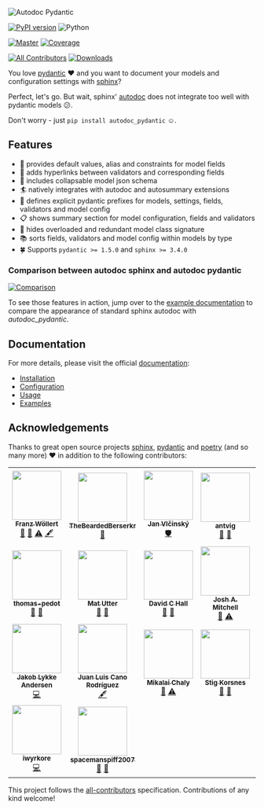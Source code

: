 ![Autodoc Pydantic](https://raw.githubusercontent.com/mansenfranzen/autodoc_pydantic/main/docs/source/material/logo_black.svg)

[![PyPI version](https://img.shields.io/pypi/v/autodoc_pydantic?style=for-the-badge)](https://pypi.org/project/autodoc-pydantic/)
![Python](https://img.shields.io/badge/python-3.6+-blue.svg?style=for-the-badge)

[![Master](https://img.shields.io/github/workflow/status/mansenfranzen/autodoc_pydantic/ci?style=for-the-badge)](https://github.com/mansenfranzen/autodoc_pydantic/actions/workflows/tests.yml)
[![Coverage](https://img.shields.io/codecov/c/gh/mansenfranzen/autodoc_pydantic?style=for-the-badge)](https://app.codecov.io/gh/mansenfranzen/autodoc_pydantic)

<!-- ALL-CONTRIBUTORS-BADGE:START - Do not remove or modify this section -->
[![All Contributors](https://img.shields.io/badge/all_contributors-23-orange.svg?style=for-the-badge)](#contributors)<!-- ALL-CONTRIBUTORS-BADGE:END -->
[![Downloads](https://img.shields.io/pypi/dm/autodoc_pydantic?color=fe7d37&style=for-the-badge)](https://pypistats.org/packages/autodoc-pydantic)

You love [pydantic](https://pydantic-docs.helpmanual.io/) ❤ and you want to
document your models and configuration settings with [sphinx](https://www.sphinx-doc.org/en/master/)?

Perfect, let's go. But wait, sphinx' [autodoc](https://www.sphinx-doc.org/en/master/usage/extensions/autodoc.html)
does not integrate too well with pydantic models 😕.

Don't worry - just `pip install autodoc_pydantic` ☺.

## Features

- 💬 provides default values, alias and constraints for model fields
- 🔗 adds hyperlinks between validators and corresponding fields
- 📃 includes collapsable model json schema
- 🏄 natively integrates with autodoc and autosummary extensions
- 📎 defines explicit pydantic prefixes for models, settings, fields, validators and model config
- 📋 shows summary section for model configuration, fields and validators
- 👀 hides overloaded and redundant model class signature
- 📚 sorts fields, validators and model config within models by type
- 🍀 Supports `pydantic >= 1.5.0` and `sphinx >= 3.4.0`

### Comparison between autodoc sphinx and autodoc pydantic

[![Comparison](https://raw.githubusercontent.com/mansenfranzen/autodoc_pydantic/main/docs/source/material/example_comparison_v1.0.0.gif)](https://autodoc-pydantic.readthedocs.io/en/latest/examples.html#default-configuration)

To see those features in action, jump over to the [example documentation](https://autodoc-pydantic.readthedocs.io/en/stable/users/examples.html#default-configuration) to compare
the appearance of standard sphinx autodoc with *autodoc_pydantic*.

## Documentation

For more details, please visit the official [documentation](https://autodoc-pydantic.readthedocs.io/en/stable/):

- [Installation](https://autodoc-pydantic.readthedocs.io/en/stable/users/installation.html)
- [Configuration](https://autodoc-pydantic.readthedocs.io/en/stable/users/configuration.html)
- [Usage](https://autodoc-pydantic.readthedocs.io/en/stable/users/usage.html)
- [Examples](https://autodoc-pydantic.readthedocs.io/en/stable/users/examples.html)

## Acknowledgements

Thanks to great open source projects [sphinx](https://www.sphinx-doc.org/en/master/),
[pydantic](https://pydantic-docs.helpmanual.io/) and
[poetry](https://python-poetry.org/) (and so many more) ❤ in addition to the following contributors:

<!-- ALL-CONTRIBUTORS-LIST:START - Do not remove or modify this section -->
<!-- prettier-ignore-start -->
<!-- markdownlint-disable -->
<table>
  <tr>
    <td align="center"><a href="https://github.com/mansenfranzen"><img src="https://avatars.githubusercontent.com/u/18086180?v=4?s=100" width="100px;" alt=""/><br /><sub><b>Franz Wöllert</b></sub></a><br /><a href="#maintenance-mansenfranzen" title="Maintenance">🚧</a> <a href="https://github.com/mansenfranzen/autodoc_pydantic/commits?author=mansenfranzen" title="Documentation">📖</a> <a href="https://github.com/mansenfranzen/autodoc_pydantic/commits?author=mansenfranzen" title="Tests">⚠️</a> <a href="#content-mansenfranzen" title="Content">🖋</a></td>
    <td align="center"><a href="https://github.com/TheBeardedBerserkr"><img src="https://avatars.githubusercontent.com/u/32272268?v=4?s=100" width="100px;" alt=""/><br /><sub><b>TheBeardedBerserkr</b></sub></a><br /><a href="#ideas-TheBeardedBerserkr" title="Ideas, Planning, & Feedback">🤔</a></td>
    <td align="center"><a href="https://github.com/vlcinsky"><img src="https://avatars.githubusercontent.com/u/635911?v=4?s=100" width="100px;" alt=""/><br /><sub><b>Jan Vlčinský</b></sub></a><br /><a href="#security-vlcinsky" title="Security">🛡️</a></td>
    <td align="center"><a href="https://github.com/antvig"><img src="https://avatars.githubusercontent.com/u/25105210?v=4?s=100" width="100px;" alt=""/><br /><sub><b>antvig</b></sub></a><br /><a href="https://github.com/mansenfranzen/autodoc_pydantic/issues?q=author%3Aantvig" title="Bug reports">🐛</a> <a href="#userTesting-antvig" title="User Testing">📓</a></td>
    <td align="center"><a href="https://roguh.com"><img src="https://avatars.githubusercontent.com/u/6373447?v=4?s=100" width="100px;" alt=""/><br /><sub><b>Hugo O Rivera</b></sub></a><br /><a href="#ideas-roguh" title="Ideas, Planning, & Feedback">🤔</a></td>
    <td align="center"><a href="https://github.com/ybnd"><img src="https://avatars.githubusercontent.com/u/31547038?v=4?s=100" width="100px;" alt=""/><br /><sub><b>yura bondarenko</b></sub></a><br /><a href="https://github.com/mansenfranzen/autodoc_pydantic/issues?q=author%3Aybnd" title="Bug reports">🐛</a> <a href="#userTesting-ybnd" title="User Testing">📓</a></td>
    <td align="center"><a href="http://tahoward.github.io"><img src="https://avatars.githubusercontent.com/u/547570?v=4?s=100" width="100px;" alt=""/><br /><sub><b>Trevor Howard</b></sub></a><br /><a href="https://github.com/mansenfranzen/autodoc_pydantic/issues?q=author%3Atahoward" title="Bug reports">🐛</a> <a href="#userTesting-tahoward" title="User Testing">📓</a></td>
  </tr>
  <tr>
    <td align="center"><a href="https://github.com/thomas-pedot"><img src="https://avatars.githubusercontent.com/u/86731212?v=4?s=100" width="100px;" alt=""/><br /><sub><b>thomas-pedot</b></sub></a><br /><a href="https://github.com/mansenfranzen/autodoc_pydantic/issues?q=author%3Athomas-pedot" title="Bug reports">🐛</a> <a href="#userTesting-thomas-pedot" title="User Testing">📓</a></td>
    <td align="center"><a href="https://github.com/matutter"><img src="https://avatars.githubusercontent.com/u/2701379?v=4?s=100" width="100px;" alt=""/><br /><sub><b>Mat Utter</b></sub></a><br /><a href="https://github.com/mansenfranzen/autodoc_pydantic/issues?q=author%3Amatutter" title="Bug reports">🐛</a> <a href="#userTesting-matutter" title="User Testing">📓</a></td>
    <td align="center"><a href="https://github.com/davidchall"><img src="https://avatars.githubusercontent.com/u/1804856?v=4?s=100" width="100px;" alt=""/><br /><sub><b>David C Hall</b></sub></a><br /><a href="#ideas-davidchall" title="Ideas, Planning, & Feedback">🤔</a> <a href="#userTesting-davidchall" title="User Testing">📓</a></td>
    <td align="center"><a href="https://yoshanuikabundi.me"><img src="https://avatars.githubusercontent.com/u/28590748?v=4?s=100" width="100px;" alt=""/><br /><sub><b>Josh A. Mitchell</b></sub></a><br /><a href="#ideas-Yoshanuikabundi" title="Ideas, Planning, & Feedback">🤔</a> <a href="https://github.com/mansenfranzen/autodoc_pydantic/commits?author=Yoshanuikabundi" title="Tests">⚠️</a></td>
    <td align="center"><a href="https://github.com/goroderickgo"><img src="https://avatars.githubusercontent.com/u/17296713?v=4?s=100" width="100px;" alt=""/><br /><sub><b>Roderick Go</b></sub></a><br /><a href="https://github.com/mansenfranzen/autodoc_pydantic/commits?author=goroderickgo" title="Tests">⚠️</a></td>
    <td align="center"><a href="https://github.com/lilyminium"><img src="https://avatars.githubusercontent.com/u/31115101?v=4?s=100" width="100px;" alt=""/><br /><sub><b>Lily Wang</b></sub></a><br /><a href="https://github.com/mansenfranzen/autodoc_pydantic/commits?author=lilyminium" title="Documentation">📖</a> <a href="#content-lilyminium" title="Content">🖋</a></td>
    <td align="center"><a href="https://github.com/j-carson"><img src="https://avatars.githubusercontent.com/u/44308120?v=4?s=100" width="100px;" alt=""/><br /><sub><b>j-carson</b></sub></a><br /><a href="https://github.com/mansenfranzen/autodoc_pydantic/issues?q=author%3Aj-carson" title="Bug reports">🐛</a> <a href="https://github.com/mansenfranzen/autodoc_pydantic/commits?author=j-carson" title="Code">💻</a> <a href="https://github.com/mansenfranzen/autodoc_pydantic/commits?author=j-carson" title="Tests">⚠️</a></td>
  </tr>
  <tr>
    <td align="center"><a href="http://imada.sdu.dk/~jlandersen/"><img src="https://avatars.githubusercontent.com/u/6465735?v=4?s=100" width="100px;" alt=""/><br /><sub><b>Jakob Lykke Andersen</b></sub></a><br /><a href="https://github.com/mansenfranzen/autodoc_pydantic/commits?author=jakobandersen" title="Code">💻</a></td>
    <td align="center"><a href="https://github.com/astrojuanlu"><img src="https://avatars.githubusercontent.com/u/316517?v=4?s=100" width="100px;" alt=""/><br /><sub><b>Juan Luis Cano Rodríguez</b></sub></a><br /><a href="#content-astrojuanlu" title="Content">🖋</a></td>
    <td align="center"><a href="https://github.com/nchaly"><img src="https://avatars.githubusercontent.com/u/2665273?v=4?s=100" width="100px;" alt=""/><br /><sub><b>Mikalai Chaly</b></sub></a><br /><a href="https://github.com/mansenfranzen/autodoc_pydantic/issues?q=author%3Anchaly" title="Bug reports">🐛</a> <a href="https://github.com/mansenfranzen/autodoc_pydantic/commits?author=nchaly" title="Tests">⚠️</a></td>
    <td align="center"><a href="https://github.com/StigKorsnes"><img src="https://avatars.githubusercontent.com/u/10085536?v=4?s=100" width="100px;" alt=""/><br /><sub><b>Stig Korsnes</b></sub></a><br /><a href="https://github.com/mansenfranzen/autodoc_pydantic/issues?q=author%3AStigKorsnes" title="Bug reports">🐛</a> <a href="#ideas-StigKorsnes" title="Ideas, Planning, & Feedback">🤔</a></td>
    <td align="center"><a href="https://github.com/iliakur"><img src="https://avatars.githubusercontent.com/u/899591?v=4?s=100" width="100px;" alt=""/><br /><sub><b>Ilia Kurenkov</b></sub></a><br /><a href="https://github.com/mansenfranzen/autodoc_pydantic/issues?q=author%3Ailiakur" title="Bug reports">🐛</a></td>
    <td align="center"><a href="https://orcid.org/my-orcid?orcid=0000-0002-5470-1676"><img src="https://avatars.githubusercontent.com/u/3826210?v=4?s=100" width="100px;" alt=""/><br /><sub><b>Grzegorz Bokota</b></sub></a><br /><a href="https://github.com/mansenfranzen/autodoc_pydantic/issues?q=author%3ACzaki" title="Bug reports">🐛</a></td>
    <td align="center"><a href="https://github.com/jgunstone"><img src="https://avatars.githubusercontent.com/u/21370980?v=4?s=100" width="100px;" alt=""/><br /><sub><b>jgunstone</b></sub></a><br /><a href="https://github.com/mansenfranzen/autodoc_pydantic/issues?q=author%3Ajgunstone" title="Bug reports">🐛</a></td>
  </tr>
  <tr>
    <td align="center"><a href="https://github.com/iwyrkore"><img src="https://avatars.githubusercontent.com/u/92745880?v=4?s=100" width="100px;" alt=""/><br /><sub><b>iwyrkore</b></sub></a><br /><a href="https://github.com/mansenfranzen/autodoc_pydantic/commits?author=iwyrkore" title="Code">💻</a></td>
    <td align="center"><a href="https://github.com/spacemanspiff2007"><img src="https://avatars.githubusercontent.com/u/10754716?v=4?s=100" width="100px;" alt=""/><br /><sub><b>spacemanspiff2007</b></sub></a><br /><a href="https://github.com/mansenfranzen/autodoc_pydantic/issues?q=author%3Aspacemanspiff2007" title="Bug reports">🐛</a> <a href="#ideas-spacemanspiff2007" title="Ideas, Planning, & Feedback">🤔</a></td>
  </tr>
</table>

<!-- markdownlint-restore -->
<!-- prettier-ignore-end -->

<!-- ALL-CONTRIBUTORS-LIST:END -->

This project follows the [all-contributors](https://github.com/all-contributors/all-contributors) specification. Contributions of any kind welcome!
